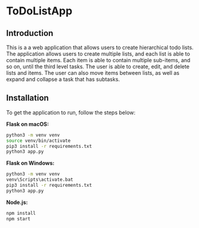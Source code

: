# ToDoListApp

## Introduction 
This is a a web application that allows users to create hierarchical todo lists. 
The application allows users to create multiple lists, and each list is able to contain multiple items. 
Each item is able to contain multiple sub-items, and so on, until the third level tasks. 
The user is able to create, edit, and delete lists and items. 
The user can also move items between lists, as well as expand and collapse a task that has subtasks.

## Installation

To get the application to run, follow the steps below:

**Flask on macOS:**

```bash
python3 -m venv venv
source venv/bin/activate
pip3 install -r requirements.txt
python3 app.py
```

**Flask on Windows:**

```bash
python3 -m venv venv
venv\Scripts\activate.bat
pip3 install -r requirements.txt
python3 app.py
```

**Node.js:**

```bash
npm install
npm start
```
